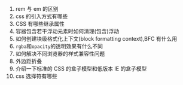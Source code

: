 1. rem 与 em 的区别
2. css 的引入方式有哪些
3. CSS 有哪些继承属性
4. 容器包含若干浮动元素时如何清理(包含)浮动
5. 如何创建块级格式化上下文(block formatting context),BFC 有什么用
6. `rgba`和`opacity`的透明效果有什么不同
7. 如何解决不同浏览器的样式兼容性问题
8. 外边距折叠
9. 介绍一下标准的 CSS 的盒子模型和低版本 IE 的盒子模型
10. css 选择符有哪些
